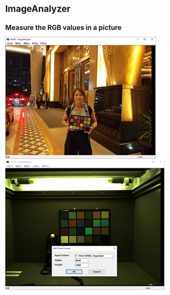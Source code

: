 # ImageAnalyzer
## Measure the RGB values in a picture
![alt text](https://github.com/YuwenLee/ImageAnalyzer/blob/master/ImageAnalyzer.png?raw=true)
![alt text](https://github.com/YuwenLee/ImageAnalyzer/blob/master/ImageAnalyzer_RAW.png?raw=true)
